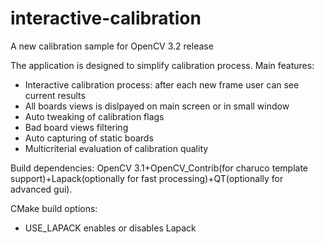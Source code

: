 # interactive-calibration
A new calibration sample for OpenCV 3.2 release

The application is designed to simplify calibration process.
Main features:
- Interactive calibration process: after each new frame user can see current results
- All boards views is dislpayed on main screen or in small window
- Auto tweaking of calibration flags
- Bad board views filtering
- Auto capturing of static boards
- Multicriterial evaluation of calibration quality 

Build dependencies: OpenCV 3.1+OpenCV_Contrib(for charuco template support)+Lapack(optionally for fast processing)+QT(optionally for advanced gui).

CMake build options:
- USE_LAPACK enables or disables Lapack
